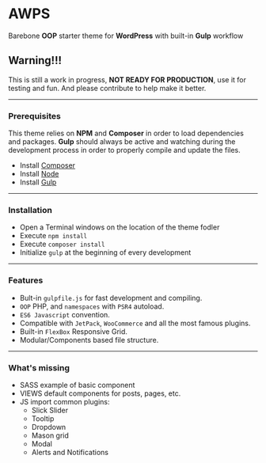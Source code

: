# AWPS
Barebone **OOP** starter theme for **WordPress** with built-in **Gulp** workflow

## Warning!!!
This is still a work in progress, **NOT READY FOR PRODUCTION**, use it for testing and fun.
And please contribute to help make it better.


---


### Prerequisites

This theme relies on **NPM** and **Composer** in order to load dependencies and packages.
**Gulp** should always be active and watching during the development process in order to properly compile and update the files.

* Install [Composer](https://getcomposer.org/)
* Install [Node](https://nodejs.org/)
* Install [Gulp](http://gulpjs.com/)

---


### Installation

* Open a Terminal windows on the location of the theme fodler
* Execute `npm install`
* Execute `composer install`
* Initialize `gulp` at the beginning of every development

---


### Features

* Bult-in `gulpfile.js` for fast development and compiling.
* `OOP` PHP, and `namespaces` with `PSR4` autoload.
* `ES6 Javascript` convention.
* Compatible with `JetPack`, `WooCommerce` and all the most famous plugins.
* Built-in `FlexBox` Responsive Grid.
* Modular/Components based file structure.


---


### What's missing

* SASS example of basic component
* VIEWS default components for posts, pages, etc.
* JS import common plugins:
  * Slick Slider
  * Tooltip
  * Dropdown
  * Mason grid
  * Modal
  * Alerts and Notifications
